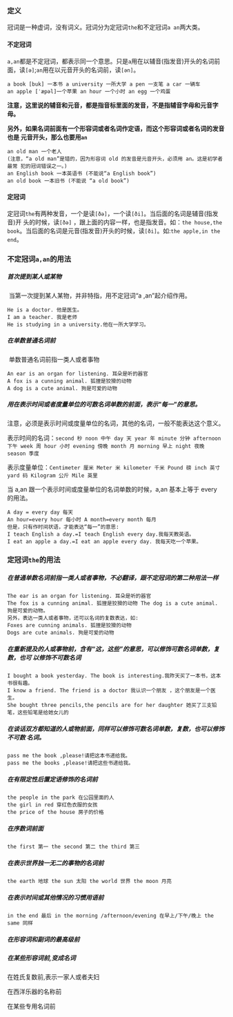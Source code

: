 ### 定义

​	冠词是一种虚词，没有词义。冠词分为定冠词`the`和不定冠词`a an`两大类。

#### 不定冠词

​	`a,an`都是不定冠词，都表示同一个意思。只是`a`用在以辅音(指发音)开头的名词前 面，读`[ə]`;`an`用在以元音开头的名词前，读`[ən]`。

```
a book [buk] 一本书 a university 一所大学 a pen 一支笔 a car 一辆车
an apple [ˈæpəl]一个苹果 an hour 一个小时 an egg 一个鸡蛋
```

​	**注意，这里说的辅音和元音，都是指音标里面的发音，不是指辅音字母和元音字母。**

​	**另外，如果名词前面有一个形容词或者名词作定语，而这个形容词或者名词的发音也是 元音开头，那么也要用`an`**

```
an old man 一个老人
(注意，“a old man”是错的，因为形容词 old 的发音是元音开头，必须用 an。这是初学者最常 犯的冠词错误之一。)
an English book 一本英语书 (不能说“a English book”)
an old book 一本旧书 (不能说 “a old book”)
```

#### 定冠词

​	定冠词`the`有两种发音，一个是读`[ðə]`，一个读`[ði]`。当后面的名词是辅音(指发音)开 头的时候，读`[ðə]` ，跟上面的内容一样，也是指发音。如：`the house,the book`。当后面的名词是元音(指发音)开头的时候，读`[ði]`。如:`the apple,in the end`。

### 不定冠词`a,an`的用法

##### 首次提到某人或某物

​	当第一次提到某人某物，并非特指，用不定冠词“a ,an”起介绍作用。

```
He is a doctor. 他是医生。
I am a teacher. 我是老师
He is studying in a university.他在一所大学学习。
```

##### 在单数普通名词前

​	单数普通名词前指一类人或者事物

```
An ear is an organ for listening. 耳朵是听的器官
A fox is a cunning animal. 狐狸是狡猾的动物
A dog is a cute animal. 狗是可爱的动物
```

##### 用在表示时间或者度量单位的可数名词单数的前面，表示"每一"的意思。

​	注意，必须是表示时间或度量单位的名词，其他的名词，一般不能表达这个意义。

表示时间的名词：`second 秒 noon 中午 day 天 year 年 minute 分钟 afternoon 下午 week 周 hour 小时 evening 傍晚 month 月 morning 早上 night 夜晚 season 季度`

表示度量单位：`Centimeter 厘米 Meter 米 kilometer 千米 Pound 磅 inch 英寸 yard 码 Kilogram 公斤 Mile 英里`

当 a,an 跟一个表示时间或度量单位的名词单数的时候，a,an 基本上等于 every 的用法。

```
A day = every day 每天
An hour=every hour 每小时 A month=every month 每月
但是，只有作时间状语，才能表达“每一”的意思:
I teach English a day.=I teach English every day.我每天教英语。
I eat an apple a day.=I eat an apple every day. 我每天吃一个苹果。
```

### 定冠词`the`的用法

##### 在普通单数名词前指一类人或者事物，不必翻译，跟不定冠词的第二种用法一样

```
The ear is an organ for listening. 耳朵是听的器官
The fox is a cunning animal. 狐狸是狡猾的动物 The dog is a cute animal. 狗是可爱的动物。
另外，表达一类人或者事物，还可以名词的复数表达，如:
Foxes are cunning animals. 狐狸是狡猾的动物
Dogs are cute animals. 狗是可爱的动物
```

##### 在重新提及的人或事物前，含有“这，这些”的意思，可以修饰可数名词单数，复数，也可 以修饰不可数名词

```
I bought a book yesterday. The book is interesting.我昨天买了一本书，这本书很有趣。
I know a friend. The friend is a doctor 我认识一个朋友 ，这个朋友是一个医生。
She bought three pencils,the pencils are for her daughter 她买了三支铅笔，这些铅笔是给她女儿的
```

##### 在谈话双方都知道的人或物前面，同样可以修饰可数名词单数，复数，也可以修饰不可数 名词。

```
pass me the book ,please!请把这本书递给我。
pass me the books ,please!请把这些书递给我。
```

##### 在有限定性后置定语修饰的名词前

```
the people in the park 在公园里面的人
the girl in red 穿红色衣服的女孩
the price of the house 房子的价格
```

##### 在序数词前面

```
the first 第一 the second 第二 the third 第三
```

##### 在表示世界独一无二的事物的名词前

```
the earth 地球 the sun 太阳 the world 世界 the moon 月亮
```

##### 在表示时间或其他情况的习惯用语前

```
in the end 最后 in the morning /afternoon/evening 在早上/下午/晚上 the same 同样
```

##### 在形容词和副词的最高级前

##### 在某些形容词前,变成名词

在姓氏复数前,表示一家人或者夫妇

在西洋乐器的名称前

在某些专用名词前
